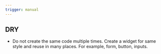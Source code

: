 ```yaml
---
trigger: manual
---
```


## DRY

- Do not create the same code multiple times. Create a widget for same style and reuse in many places. For example, form, button, inputs.
